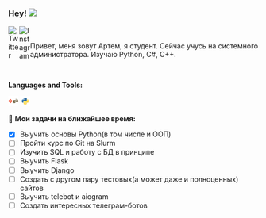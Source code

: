 ### Hey! <img src="https://media.giphy.com/media/hvRJCLFzcasrR4ia7z/giphy.gif" width="25px">
<a href="https://twitter.com/TokigaUa">
  <img align="left" alt="Twitter" width="22px" src="https://cdn.jsdelivr.net/npm/simple-icons@v3/icons/twitter.svg" />
</a>
<a href="https://www.instagram.com/soghy4u.21">
  <img align="left" alt="Instagram" width="22px" src="https://cdn.jsdelivr.net/npm/simple-icons@v3/icons/instagram.svg" />
</a>

<br />

Привет, меня зовут Артем, я студент. Сейчас учусь на системного администратора. Изучаю Python, C#, C++.

<br />
  
**Languages and Tools:**  

<code><img height="20" src="https://raw.githubusercontent.com/github/explore/80688e429a7d4ef2fca1e82350fe8e3517d3494d/topics/git/git.png"></code>
<code><img height="20" src="https://raw.githubusercontent.com/github/explore/80688e429a7d4ef2fca1e82350fe8e3517d3494d/topics/python/python.png"></code>

🚧 **Мои задачи на ближайшее время:**
<!-- TODO-IST:START -->
* [x] Выучить основы Python(в том числе и ООП)
* [ ] Пройти курс по Git на Slurm   
* [ ] Изучить SQL и работу с БД в принципе
* [ ] Выучить Flask
* [ ] Выучить Django
* [ ] Создать с другом пару тестовых(а может даже и полноценных) сайтов
* [ ] Выучить telebot и aiogram
* [ ] Создать интересных телеграм-ботов
<!-- TODO-IST:END -->
